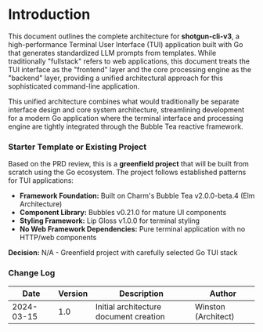# Introduction

This document outlines the complete architecture for **shotgun-cli-v3**, a high-performance Terminal User Interface (TUI) application built with Go that generates standardized LLM prompts from templates. While traditionally "fullstack" refers to web applications, this document treats the TUI interface as the "frontend" layer and the core processing engine as the "backend" layer, providing a unified architectural approach for this sophisticated command-line application.

This unified architecture combines what would traditionally be separate interface design and core system architecture, streamlining development for a modern Go application where the terminal interface and processing engine are tightly integrated through the Bubble Tea reactive framework.

### Starter Template or Existing Project

Based on the PRD review, this is a **greenfield project** that will be built from scratch using the Go ecosystem. The project follows established patterns for TUI applications:

- **Framework Foundation:** Built on Charm's Bubble Tea v2.0.0-beta.4 (Elm Architecture)
- **Component Library:** Bubbles v0.21.0 for mature UI components
- **Styling Framework:** Lip Gloss v1.0.0 for terminal styling
- **No Web Framework Dependencies:** Pure terminal application with no HTTP/web components

**Decision:** N/A - Greenfield project with carefully selected Go TUI stack

### Change Log
| Date | Version | Description | Author |
|------|---------|-------------|--------|
| 2024-03-15 | 1.0 | Initial architecture document creation | Winston (Architect) |
